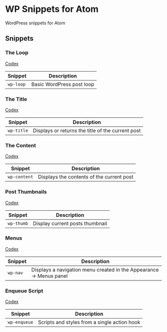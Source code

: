 # WP Snippets for Atom

WordPress snippets for Atom

## Snippets

### The Loop
[Codex](http://codex.wordpress.org/The_Loop)

Snippet  | Description
------------- | -------------
`wp-loop`  | Basic WordPress post loop

### The Title
[Codex](http://codex.wordpress.org/Function_Reference/the_title)

Snippet  | Description
------------- | -------------
`wp-title`  | Displays or returns the title of the current post

### The Content
[Codex](http://codex.wordpress.org/Function_Reference/the_content)

Snippet  | Description
------------- | -------------
`wp-content`  | Displays the contents of the current post

### Post Thumbnails
[Codex](http://codex.wordpress.org/Post_Thumbnails)

Snippet  | Description
------------- | -------------
`wp-thumb`  | Display current posts thumbnail

### Menus
[Codex](http://codex.wordpress.org/Function_Reference/wp_nav_menu)

Snippet  | Description
------------- | -------------
`wp-nav`  | Displays a navigation menu created in the Appearance → Menus panel

### Enqueue Script
[Codex](http://codex.wordpress.org/Function_Reference/wp_enqueue_script)

Snippet  | Description
------------- | -------------
`wp-enqueue`  | Scripts and styles from a single action hook
